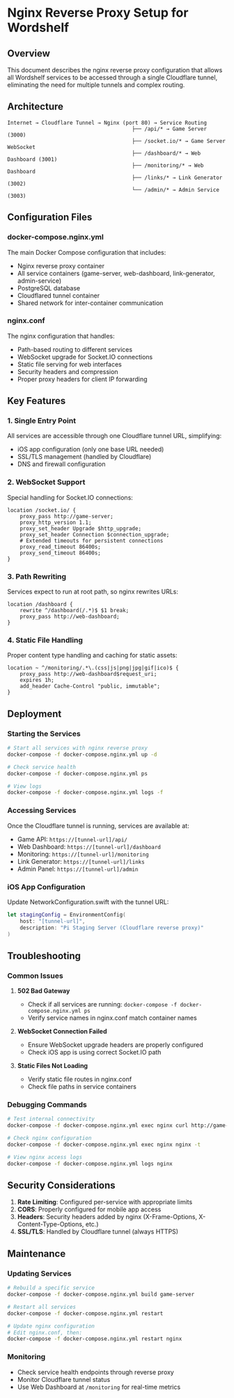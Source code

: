 # Nginx Reverse Proxy Setup for Wordshelf

## Overview
This document describes the nginx reverse proxy configuration that allows all Wordshelf services to be accessed through a single Cloudflare tunnel, eliminating the need for multiple tunnels and complex routing.

## Architecture

```
Internet → Cloudflare Tunnel → Nginx (port 80) → Service Routing
                                        ├── /api/* → Game Server (3000)
                                        ├── /socket.io/* → Game Server WebSocket
                                        ├── /dashboard/* → Web Dashboard (3001) 
                                        ├── /monitoring/* → Web Dashboard
                                        ├── /links/* → Link Generator (3002)
                                        └── /admin/* → Admin Service (3003)
```

## Configuration Files

### docker-compose.nginx.yml
The main Docker Compose configuration that includes:
- Nginx reverse proxy container
- All service containers (game-server, web-dashboard, link-generator, admin-service)
- PostgreSQL database
- Cloudflared tunnel container
- Shared network for inter-container communication

### nginx.conf
The nginx configuration that handles:
- Path-based routing to different services
- WebSocket upgrade for Socket.IO connections
- Static file serving for web interfaces
- Security headers and compression
- Proper proxy headers for client IP forwarding

## Key Features

### 1. Single Entry Point
All services are accessible through one Cloudflare tunnel URL, simplifying:
- iOS app configuration (only one base URL needed)
- SSL/TLS management (handled by Cloudflare)
- DNS and firewall configuration

### 2. WebSocket Support
Special handling for Socket.IO connections:
```nginx
location /socket.io/ {
    proxy_pass http://game-server;
    proxy_http_version 1.1;
    proxy_set_header Upgrade $http_upgrade;
    proxy_set_header Connection $connection_upgrade;
    # Extended timeouts for persistent connections
    proxy_read_timeout 86400s;
    proxy_send_timeout 86400s;
}
```

### 3. Path Rewriting
Services expect to run at root path, so nginx rewrites URLs:
```nginx
location /dashboard {
    rewrite ^/dashboard(/.*)$ $1 break;
    proxy_pass http://web-dashboard;
}
```

### 4. Static File Handling
Proper content type handling and caching for static assets:
```nginx
location ~ ^/monitoring/.*\.(css|js|png|jpg|gif|ico)$ {
    proxy_pass http://web-dashboard$request_uri;
    expires 1h;
    add_header Cache-Control "public, immutable";
}
```

## Deployment

### Starting the Services
```bash
# Start all services with nginx reverse proxy
docker-compose -f docker-compose.nginx.yml up -d

# Check service health
docker-compose -f docker-compose.nginx.yml ps

# View logs
docker-compose -f docker-compose.nginx.yml logs -f
```

### Accessing Services

Once the Cloudflare tunnel is running, services are available at:
- Game API: `https://[tunnel-url]/api/`
- Web Dashboard: `https://[tunnel-url]/dashboard`
- Monitoring: `https://[tunnel-url]/monitoring`
- Link Generator: `https://[tunnel-url]/links`
- Admin Panel: `https://[tunnel-url]/admin`

### iOS App Configuration
Update NetworkConfiguration.swift with the tunnel URL:
```swift
let stagingConfig = EnvironmentConfig(
    host: "[tunnel-url]", 
    description: "Pi Staging Server (Cloudflare reverse proxy)"
)
```

## Troubleshooting

### Common Issues

1. **502 Bad Gateway**
   - Check if all services are running: `docker-compose -f docker-compose.nginx.yml ps`
   - Verify service names in nginx.conf match container names

2. **WebSocket Connection Failed**
   - Ensure WebSocket upgrade headers are properly configured
   - Check iOS app is using correct Socket.IO path

3. **Static Files Not Loading**
   - Verify static file routes in nginx.conf
   - Check file paths in service containers

### Debugging Commands
```bash
# Test internal connectivity
docker-compose -f docker-compose.nginx.yml exec nginx curl http://game-server:3000/api/status

# Check nginx configuration
docker-compose -f docker-compose.nginx.yml exec nginx nginx -t

# View nginx access logs
docker-compose -f docker-compose.nginx.yml logs nginx
```

## Security Considerations

1. **Rate Limiting**: Configured per-service with appropriate limits
2. **CORS**: Properly configured for mobile app access
3. **Headers**: Security headers added by nginx (X-Frame-Options, X-Content-Type-Options, etc.)
4. **SSL/TLS**: Handled by Cloudflare tunnel (always HTTPS)

## Maintenance

### Updating Services
```bash
# Rebuild a specific service
docker-compose -f docker-compose.nginx.yml build game-server

# Restart all services
docker-compose -f docker-compose.nginx.yml restart

# Update nginx configuration
# Edit nginx.conf, then:
docker-compose -f docker-compose.nginx.yml restart nginx
```

### Monitoring
- Check service health endpoints through reverse proxy
- Monitor Cloudflare tunnel status
- Use Web Dashboard at `/monitoring` for real-time metrics